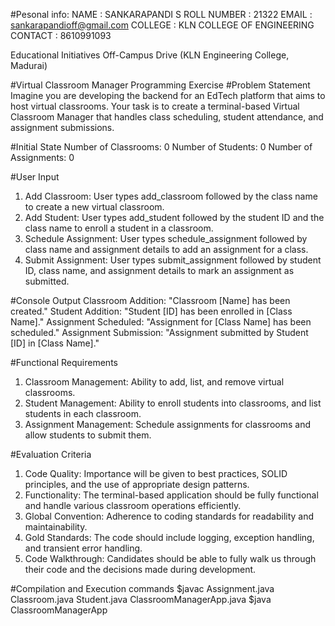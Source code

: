 #Pesonal info:
NAME : SANKARAPANDI S
ROLL NUMBER : 21322
EMAIL : sankarapandioff@gmail.com
COLLEGE : KLN COLLEGE OF ENGINEERING
CONTACT : 8610991093

Educational Initiatives Off-Campus Drive (KLN Engineering College, Madurai)

#Virtual Classroom Manager Programming Exercise
#Problem Statement
Imagine you are developing the backend for an EdTech platform that aims to host virtual classrooms. Your task is to create a terminal-based
Virtual Classroom Manager that handles class scheduling, student attendance, and assignment submissions.

#Initial State
Number of Classrooms: 0
Number of Students: 0
Number of Assignments: 0

#User Input
1. Add Classroom: User types add_classroom followed by the class name to create a new virtual classroom.
2. Add Student: User types add_student followed by the student ID and the class name to enroll a student in a classroom.
3. Schedule Assignment: User types schedule_assignment followed by class name and assignment details to add an assignment for a
class.
4. Submit Assignment: User types submit_assignment followed by student ID, class name, and assignment details to mark an
assignment as submitted.

#Console Output
Classroom Addition: "Classroom [Name] has been created."
Student Addition: "Student [ID] has been enrolled in [Class Name]."
Assignment Scheduled: "Assignment for [Class Name] has been scheduled."
Assignment Submission: "Assignment submitted by Student [ID] in [Class Name]."

#Functional Requirements
1. Classroom Management: Ability to add, list, and remove virtual classrooms.
2. Student Management: Ability to enroll students into classrooms, and list students in each classroom.
3. Assignment Management: Schedule assignments for classrooms and allow students to submit them.

#Evaluation Criteria
1. Code Quality: Importance will be given to best practices, SOLID principles, and the use of appropriate design patterns.
2. Functionality: The terminal-based application should be fully functional and handle various classroom operations efficiently.
3. Global Convention: Adherence to coding standards for readability and maintainability.
4. Gold Standards: The code should include logging, exception handling, and transient error handling.
5. Code Walkthrough: Candidates should be able to fully walk us through their code and the decisions made during development.

#Compilation and Execution commands 
$javac Assignment.java Classroom.java Student.java ClassroomManagerApp.java
$java ClassroomManagerApp
